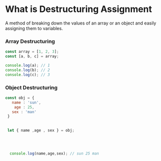 # What is Destructuring Assignment

A method of breaking down the values of an array or an object and easily assigning them to variables.

### Array Destructuring

```jsx
const array = [1, 2, 3];
const [a, b, c] = array;

console.log(a); // 1
console.log(b); // 2
console.log(c); // 3

```

### Object Destructuring

```jsx
const obj = {
   name : 'sun',
    age : 25,
   sex : 'man'
 }
 
 
 let { name ,age , sex } = obj; 
 
 
 
 
  console.log(name,age,sex); // sun 25 man

```
